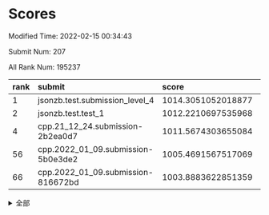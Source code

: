 # Scores

Modified Time: 2022-02-15 00:34:43

Submit Num: 207

All Rank Num: 195237

| rank |               submit               |       score        |       sigma        | pk_num |
| :--- | :--------------------------------- | :----------------- | :----------------- | :----- |
| 1    | jsonzb.test.submission_level_4     | 1014.3051052018877 | 0.8248950995147774 | 3774   |
| 2    | jsonzb.test.test_1                 | 1012.2210697535968 | 0.7855525901424236 | 3776   |
| 4    | cpp.21_12_24.submission-2b2ea0d7   | 1011.5674303655084 | 0.7935732342640118 | 3769   |
| 56   | cpp.2022_01_09.submission-5b0e3de2 | 1005.4691567517069 | 0.7244942865289519 | 3774   |
| 66   | cpp.2022_01_09.submission-816672bd | 1003.8883622851359 | 0.7159131823567944 | 3775   |


<details>
<summary>全部</summary>

| rank |                 submit                 |       score        |       sigma        | pk_num |
| :--- | :------------------------------------- | :----------------- | :----------------- | :----- |
| 1    | jsonzb.test.submission_level_4         | 1014.3051052018877 | 0.8248950995147774 | 3774   |
| 2    | jsonzb.test.test_1                     | 1012.2210697535968 | 0.7855525901424236 | 3776   |
| 3    | gobigger.level_3.submission_level_3_38 | 1011.5960953407181 | 0.7875805964185303 | 3773   |
| 4    | cpp.21_12_24.submission-2b2ea0d7       | 1011.5674303655084 | 0.7935732342640118 | 3769   |
| 5    | gobigger.level_3.submission_level_3_4  | 1011.3707366365784 | 0.7930063979205412 | 3773   |
| 6    | gobigger.level_3.submission_level_3_37 | 1011.3689361421655 | 0.7606983748201444 | 3768   |
| 7    | gobigger.level_3.submission_level_3_27 | 1011.3381044422014 | 0.768399588819437  | 3773   |
| 8    | gobigger.level_3.submission_level_3_14 | 1011.2263063729089 | 0.7971282974284746 | 3774   |
| 9    | gobigger.level_3.submission_level_3_7  | 1011.1352399392068 | 0.7774837029323881 | 3769   |
| 10   | gobigger.level_3.submission_level_3_49 | 1011.0267165452253 | 0.7980590668630382 | 3771   |
| 11   | gobigger.level_3.submission_level_3_2  | 1010.8533023359313 | 0.7594982945787995 | 3771   |
| 12   | gobigger.level_3.submission_level_3_47 | 1010.8486909025711 | 0.7432900254226199 | 3775   |
| 13   | gobigger.level_3.submission_level_3_40 | 1010.8135815695443 | 0.7887387463498015 | 3777   |
| 14   | gobigger.level_3.submission_level_3_44 | 1010.6965479259488 | 0.7662633200944131 | 3777   |
| 15   | gobigger.level_3.submission_level_3_41 | 1010.610719949493  | 0.7705108525991838 | 3777   |
| 16   | gobigger.level_3.submission_level_3_22 | 1010.5670883740341 | 0.7722406853998157 | 3771   |
| 17   | gobigger.level_3.submission_level_3_42 | 1010.3566429808837 | 0.7689893982782375 | 3773   |
| 18   | gobigger.level_3.submission_level_3_26 | 1010.3498122942727 | 0.7705531090959763 | 3777   |
| 19   | gobigger.level_3.submission_level_3_23 | 1010.1901949112392 | 0.7667723880790542 | 3770   |
| 20   | gobigger.level_3.submission_level_3_48 | 1010.0555011109494 | 0.7521856513527707 | 3775   |
| 21   | gobigger.level_3.submission_level_3_5  | 1009.9992796209106 | 0.7581086181946879 | 3775   |
| 22   | gobigger.level_3.submission_level_3_20 | 1009.9744386233032 | 0.7649134846957999 | 3777   |
| 23   | gobigger.level_3.submission_level_3_30 | 1009.949706205209  | 0.7394165404768873 | 3777   |
| 24   | gobigger.level_3.submission_level_3_25 | 1009.9496663031279 | 0.7459924398827268 | 3776   |
| 25   | gobigger.level_3.submission_level_3_0  | 1009.9195485914449 | 0.7717352408692942 | 3773   |
| 26   | gobigger.level_3.submission_level_3_13 | 1009.9191672737546 | 0.762352505433827  | 3773   |
| 27   | gobigger.level_3.submission_level_3_19 | 1009.8775214793503 | 0.7649750665172033 | 3771   |
| 28   | gobigger.level_3.submission_level_3_11 | 1009.8347815862415 | 0.745134328872132  | 3773   |
| 29   | gobigger.level_3.submission_level_3_36 | 1009.7377075757203 | 0.7711807817116108 | 3773   |
| 30   | gobigger.level_3.submission_level_3_18 | 1009.7045877733174 | 0.7547629890783301 | 3774   |
| 31   | gobigger.level_3.submission_level_3_24 | 1009.6870575630243 | 0.7704719398360172 | 3767   |
| 32   | gobigger.level_3.submission_level_3_8  | 1009.5702423316453 | 0.7550979736642839 | 3772   |
| 33   | gobigger.level_3.submission_level_3_1  | 1009.4916183418846 | 0.7515265599873662 | 3773   |
| 34   | gobigger.level_3.submission_level_3_16 | 1009.4881690364779 | 0.748739404137208  | 3774   |
| 35   | gobigger.level_3.submission_level_3_12 | 1009.4849075980624 | 0.7624336055896552 | 3774   |
| 36   | gobigger.level_3.submission_level_3_45 | 1009.4796126892994 | 0.7503676570022262 | 3775   |
| 37   | gobigger.level_3.submission_level_3_28 | 1009.4617448715234 | 0.7480360142355651 | 3774   |
| 38   | gobigger.level_3.submission_level_3_32 | 1009.3963857440465 | 0.7337348393459382 | 3772   |
| 39   | gobigger.level_3.submission_level_3_6  | 1009.3616581696165 | 0.7512752019031037 | 3775   |
| 40   | gobigger.level_3.submission_level_3_46 | 1009.3489457472238 | 0.7522492009727113 | 3765   |
| 41   | gobigger.level_3.submission_level_3_34 | 1009.3390165720776 | 0.7598102079185516 | 3771   |
| 42   | gobigger.level_3.submission_level_3_21 | 1009.3202669537822 | 0.7388829669970253 | 3772   |
| 43   | gobigger.level_3.submission_level_3_17 | 1009.2035143218201 | 0.7654127455541212 | 3774   |
| 44   | gobigger.level_3.submission_level_3_35 | 1009.1960574640326 | 0.7470819676228362 | 3777   |
| 45   | gobigger.level_3.submission_level_3_9  | 1009.1705013441116 | 0.7636751465822076 | 3771   |
| 46   | gobigger.level_3.submission_level_3_33 | 1009.1457906620028 | 0.7617158715021303 | 3772   |
| 47   | gobigger.level_3.submission_level_3_39 | 1009.1255951414132 | 0.7396439536907907 | 3775   |
| 48   | gobigger.level_3.submission_level_3_31 | 1008.7398755710872 | 0.7590679403638598 | 3766   |
| 49   | gobigger.level_3.submission_level_3_15 | 1008.6078901186665 | 0.7294692942401138 | 3775   |
| 50   | gobigger.level_3.submission_level_3_10 | 1008.5481051316839 | 0.7403108361392513 | 3774   |
| 51   | gobigger.level_3.submission_level_3_29 | 1008.362487930183  | 0.7426699242475724 | 3772   |
| 52   | gobigger.level_3.submission_level_3_3  | 1008.016722185088  | 0.7431714313920792 | 3776   |
| 53   | gobigger.level_3.submission_level_3_43 | 1007.7363808684155 | 0.7294406642985583 | 3770   |
| 54   | gobigger.level_1.submission_level_1_23 | 1006.3183071429175 | 0.7333532537453267 | 3774   |
| 55   | gobigger.level_1.submission_level_1_41 | 1005.6913234455197 | 0.7128746317668327 | 3769   |
| 56   | cpp.2022_01_09.submission-5b0e3de2     | 1005.4691567517069 | 0.7244942865289519 | 3774   |
| 57   | gobigger.level_1.submission_level_1_21 | 1004.8929140159099 | 0.717875048896629  | 3776   |
| 58   | gobigger.level_1.submission_level_1_22 | 1004.712208704757  | 0.7009075560266353 | 3772   |
| 59   | gobigger.level_1.submission_level_1_45 | 1004.2428539319609 | 0.7145971754651614 | 3762   |
| 60   | gobigger.level_1.submission_level_1_10 | 1004.2314042665588 | 0.7080974522184397 | 3774   |
| 61   | gobigger.level_1.submission_level_1_13 | 1004.2199775741054 | 0.7119880931481378 | 3772   |
| 62   | gobigger.level_1.submission_level_1_35 | 1004.1700064724525 | 0.7128574799447324 | 3774   |
| 63   | gobigger.level_1.submission_level_1_29 | 1004.0754538089686 | 0.7108789554887895 | 3775   |
| 64   | gobigger.level_1.submission_level_1_19 | 1004.0400829230803 | 0.7246228927945018 | 3771   |
| 65   | gobigger.level_1.submission_level_1_17 | 1003.9420285582578 | 0.7161262869363516 | 3772   |
| 66   | cpp.2022_01_09.submission-816672bd     | 1003.8883622851359 | 0.7159131823567944 | 3775   |
| 67   | gobigger.level_1.submission_level_1_5  | 1003.8714323066343 | 0.7186783431202207 | 3774   |
| 68   | gobigger.level_1.submission_level_1_8  | 1003.7345151196813 | 0.7252547440828664 | 3766   |
| 69   | gobigger.level_1.submission_level_1_11 | 1003.6776133755455 | 0.709921190322635  | 3775   |
| 70   | gobigger.level_1.submission_level_1_44 | 1003.6676174691331 | 0.7211746062741333 | 3768   |
| 71   | gobigger.level_1.submission_level_1_28 | 1003.6471138511957 | 0.7165685796269482 | 3780   |
| 72   | gobigger.level_1.submission_level_1_25 | 1003.5617956849708 | 0.7212291042685149 | 3770   |
| 73   | gobigger.level_1.submission_level_1_3  | 1003.543206487778  | 0.7181298612977806 | 3773   |
| 74   | gobigger.level_1.submission_level_1_14 | 1003.5185680352204 | 0.7164522363670409 | 3772   |
| 75   | gobigger.level_1.submission_level_1_48 | 1003.3202602939582 | 0.7192155848535747 | 3772   |
| 76   | gobigger.level_1.submission_level_1_6  | 1003.2913056601741 | 0.7094968528544775 | 3768   |
| 77   | gobigger.level_1.submission_level_1_7  | 1003.2575544684738 | 0.7065097981496069 | 3775   |
| 78   | gobigger.level_1.submission_level_1_20 | 1003.219807405223  | 0.7113982586960308 | 3773   |
| 79   | gobigger.level_1.submission_level_1_33 | 1003.197694276124  | 0.7261006144588199 | 3775   |
| 80   | gobigger.level_1.submission_level_1_16 | 1003.1797751342472 | 0.717622391937097  | 3772   |
| 81   | gobigger.level_1.submission_level_1_49 | 1003.1487121451407 | 0.7213936333987829 | 3778   |
| 82   | gobigger.level_1.submission_level_1_27 | 1003.091952100168  | 0.7168428711808316 | 3773   |
| 83   | gobigger.level_1.submission_level_1_12 | 1003.0185795574303 | 0.7106817442193668 | 3777   |
| 84   | gobigger.level_1.submission_level_1_24 | 1002.9779043497609 | 0.7096382083630162 | 3772   |
| 85   | gobigger.level_1.submission_level_1_43 | 1002.9367677625871 | 0.7051729898467192 | 3770   |
| 86   | gobigger.level_1.submission_level_1_1  | 1002.7908734778015 | 0.713189505571643  | 3773   |
| 87   | gobigger.level_1.submission_level_1_31 | 1002.7744811296471 | 0.7104121172693986 | 3772   |
| 88   | gobigger.level_1.submission_level_1_37 | 1002.586902074667  | 0.7142850596593815 | 3772   |
| 89   | gobigger.level_1.submission_level_1_34 | 1002.5478942597392 | 0.710230014139007  | 3770   |
| 90   | gobigger.level_1.submission_level_1_0  | 1002.5150468088473 | 0.6982744663892371 | 3773   |
| 91   | gobigger.level_1.submission_level_1_36 | 1002.5112778060452 | 0.7133873775357487 | 3770   |
| 92   | gobigger.level_1.submission_level_1_39 | 1002.51056457038   | 0.7187296277213249 | 3776   |
| 93   | gobigger.level_1.submission_level_1_18 | 1002.4533057570827 | 0.7147398756176879 | 3769   |
| 94   | gobigger.level_1.submission_level_1_15 | 1002.3885886214129 | 0.7105142061684071 | 3774   |
| 95   | gobigger.level_1.submission_level_1_26 | 1002.3698306333231 | 0.7122493888755083 | 3769   |
| 96   | gobigger.level_1.submission_level_1_9  | 1002.2858124215896 | 0.705690505364855  | 3767   |
| 97   | gobigger.level_1.submission_level_1_2  | 1002.2462875987743 | 0.7027245398535754 | 3772   |
| 98   | gobigger.level_1.submission_level_1_42 | 1002.2210965202632 | 0.7123072667375909 | 3772   |
| 99   | gobigger.level_1.submission_level_1_30 | 1002.2184196483752 | 0.7143587412207107 | 3770   |
| 100  | gobigger.level_1.submission_level_1_40 | 1002.2021964376038 | 0.7069602476113467 | 3776   |
| 101  | gobigger.level_1.submission_level_1_46 | 1002.1758667409492 | 0.7111610529728223 | 3773   |
| 102  | gobigger.level_1.submission_level_1_32 | 1002.167011153955  | 0.7133956181216122 | 3776   |
| 103  | gobigger.level_1.submission_level_1_47 | 1001.7552656013283 | 0.7058619508996167 | 3771   |
| 104  | gobigger.level_1.submission_level_1_38 | 1001.5863121709212 | 0.7089385423186213 | 3774   |
| 105  | gobigger.level_1.submission_level_1_4  | 1001.3897748456027 | 0.7162162509046893 | 3773   |
| 106  | gobigger.random.submission_random_37   | 997.5766720259729  | 0.707976872373732  | 3767   |
| 107  | gobigger.random.submission_random_35   | 997.550823843404   | 0.7200534500206512 | 3770   |
| 108  | gobigger.random.submission_random_28   | 997.2670207093205  | 0.7042205443125983 | 3771   |
| 109  | gobigger.random.submission_random_39   | 997.2635558882524  | 0.7114412855194945 | 3772   |
| 110  | gobigger.random.submission_random_31   | 997.1005219856472  | 0.6984233717413585 | 3775   |
| 111  | gobigger.random.submission_random_47   | 996.9363326499844  | 0.7088365445345252 | 3767   |
| 112  | gobigger.random.submission_random_18   | 996.8099332296957  | 0.7144278941159092 | 3775   |
| 113  | gobigger.random.submission_random_21   | 996.7126931386601  | 0.6996556859533837 | 3772   |
| 114  | gobigger.random.submission_random_13   | 996.7067204705893  | 0.7082992795457137 | 3773   |
| 115  | gobigger.random.submission_random_2    | 996.6339932856598  | 0.7094233916835071 | 3772   |
| 116  | gobigger.random.submission_random_15   | 996.5645064904699  | 0.7081287823408742 | 3774   |
| 117  | gobigger.random.submission_random_38   | 996.4907351200503  | 0.7055039415518237 | 3773   |
| 118  | gobigger.random.submission_random_14   | 996.4843289050995  | 0.727618238613489  | 3770   |
| 119  | gobigger.random.submission_random_17   | 996.4574695948336  | 0.7170447458687291 | 3774   |
| 120  | gobigger.random.submission_random_8    | 996.4422729349141  | 0.7233660877901843 | 3775   |
| 121  | gobigger.random.submission_random_0    | 996.3785935687706  | 0.7170845252714395 | 3767   |
| 122  | gobigger.random.submission_random_6    | 996.2983436343576  | 0.7133411409807883 | 3777   |
| 123  | gobigger.random.submission_random_29   | 996.13521961427    | 0.714878317659396  | 3773   |
| 124  | gobigger.random.submission_random_48   | 996.1205164119369  | 0.705378293294718  | 3772   |
| 125  | gobigger.random.submission_random_1    | 996.1112574585433  | 0.7086820567595707 | 3774   |
| 126  | gobigger.random.submission_random_12   | 996.1022416626842  | 0.7190573195677119 | 3774   |
| 127  | gobigger.random.submission_random_42   | 996.0867771109748  | 0.7143054982126865 | 3773   |
| 128  | gobigger.random.submission_random_26   | 996.0708356580765  | 0.7094154086784683 | 3772   |
| 129  | gobigger.random.submission_random_9    | 996.0195334597933  | 0.7008007618745828 | 3773   |
| 130  | gobigger.random.submission_random_5    | 996.012323872866   | 0.7050387160142412 | 3771   |
| 131  | gobigger.random.submission_random_45   | 995.9040542069248  | 0.7106167833154345 | 3771   |
| 132  | gobigger.random.submission_random_19   | 995.9035059720891  | 0.709638549450356  | 3773   |
| 133  | gobigger.random.submission_random_46   | 995.8907006921476  | 0.709342201254533  | 3770   |
| 134  | gobigger.random.submission_random_11   | 995.863009502943   | 0.693993851386587  | 3774   |
| 135  | gobigger.random.submission_random_27   | 995.8404029153556  | 0.7116946850312345 | 3772   |
| 136  | gobigger.random.submission_random_33   | 995.8362466007796  | 0.710354926892535  | 3773   |
| 137  | gobigger.random.submission_random_22   | 995.7913631756281  | 0.7157555675701799 | 3772   |
| 138  | gobigger.random.submission_random_32   | 995.7847718217514  | 0.7186681001753508 | 3773   |
| 139  | gobigger.random.submission_random_30   | 995.7329913355758  | 0.7127368214227857 | 3776   |
| 140  | gobigger.random.submission_random_7    | 995.7322289652094  | 0.7239062988187456 | 3772   |
| 141  | gobigger.random.submission_random_49   | 995.7056181888441  | 0.704651957596741  | 3776   |
| 142  | gobigger.random.submission_random_10   | 995.7041919025625  | 0.7157432195601113 | 3773   |
| 143  | gobigger.random.submission_random_44   | 995.6880485610366  | 0.7309656251761693 | 3771   |
| 144  | gobigger.random.submission_random_16   | 995.663183240588   | 0.7167427073854412 | 3777   |
| 145  | gobigger.random.submission_random_3    | 995.625959544178   | 0.7178352368529234 | 3769   |
| 146  | gobigger.random.submission_random_23   | 995.5722081824255  | 0.7074442762043589 | 3777   |
| 147  | gobigger.random.submission_random_20   | 995.4721013761068  | 0.716439484909304  | 3779   |
| 148  | gobigger.random.submission_random_24   | 995.4662180614558  | 0.7250649162888004 | 3770   |
| 149  | gobigger.random.submission_random_41   | 995.3781619703401  | 0.7034901589862158 | 3775   |
| 150  | gobigger.random.submission_random_34   | 995.3656861531925  | 0.7125768139464503 | 3771   |
| 151  | gobigger.random.submission_random_43   | 995.242421286305   | 0.7081193027436417 | 3773   |
| 152  | gobigger.random.submission_random_36   | 995.2319043953801  | 0.7068226909966394 | 3774   |
| 153  | gobigger.random.submission_random_4    | 995.2294321550842  | 0.7032124944291029 | 3767   |
| 154  | gobigger.random.submission_random_25   | 995.133350468401   | 0.7124843335122925 | 3771   |
| 155  | gobigger.random.submission_random_40   | 994.6257702481026  | 0.7119109358753335 | 3774   |
| 156  | gobigger.level_2.submission_level_2_34 | 994.5749730832565  | 0.7345094242770944 | 3773   |
| 157  | gobigger.level_2.submission_level_2_6  | 994.4539723712395  | 0.7153032701073838 | 3774   |
| 158  | gobigger.level_2.submission_level_2_46 | 993.7024213551825  | 0.7249305181609754 | 3772   |
| 159  | gobigger.level_2.submission_level_2_39 | 993.6236886487216  | 0.7298318550586389 | 3773   |
| 160  | gobigger.level_2.submission_level_2_1  | 993.3788105110331  | 0.7299210213764841 | 3770   |
| 161  | gobigger.level_2.submission_level_2_33 | 993.3332243450691  | 0.7448240549836521 | 3769   |
| 162  | gobigger.level_2.submission_level_2_48 | 993.1998847680588  | 0.7470074358298309 | 3774   |
| 163  | gobigger.level_2.submission_level_2_37 | 993.1790912897435  | 0.7349852591626215 | 3775   |
| 164  | gobigger.level_2.submission_level_2_14 | 993.0568665782051  | 0.7247806790853714 | 3776   |
| 165  | gobigger.level_2.submission_level_2_29 | 993.0416346718041  | 0.7556377975197591 | 3772   |
| 166  | gobigger.level_2.submission_level_2_38 | 992.9995580588914  | 0.7433627999934747 | 3771   |
| 167  | gobigger.level_2.submission_level_2_35 | 992.961076975439   | 0.7593936282203483 | 3770   |
| 168  | gobigger.level_2.submission_level_2_3  | 992.8766849939216  | 0.7355064488796851 | 3767   |
| 169  | gobigger.level_2.submission_level_2_8  | 992.7807095780809  | 0.7239130999834688 | 3775   |
| 170  | gobigger.level_2.submission_level_2_27 | 992.7770616833221  | 0.7431616999735937 | 3774   |
| 171  | gobigger.level_2.submission_level_2_23 | 992.7554628473598  | 0.7456275962374038 | 3771   |
| 172  | gobigger.level_2.submission_level_2_19 | 992.6880321258088  | 0.7351284285661989 | 3770   |
| 173  | gobigger.level_2.submission_level_2_26 | 992.6300469431756  | 0.7342978003665244 | 3773   |
| 174  | gobigger.level_2.submission_level_2_2  | 992.6095911016287  | 0.7465331498785321 | 3774   |
| 175  | gobigger.level_2.submission_level_2_15 | 992.6023224384626  | 0.7536759485182017 | 3771   |
| 176  | gobigger.level_2.submission_level_2_42 | 992.5270371632805  | 0.7603745218437318 | 3775   |
| 177  | gobigger.level_2.submission_level_2_4  | 992.2925816019281  | 0.7548187357951771 | 3772   |
| 178  | gobigger.level_2.submission_level_2_36 | 992.275890726786   | 0.7544267651851629 | 3777   |
| 179  | gobigger.level_2.submission_level_2_44 | 992.2321773213004  | 0.7439811825749371 | 3771   |
| 180  | gobigger.level_2.submission_level_2_10 | 992.2070927910382  | 0.749004054907233  | 3772   |
| 181  | gobigger.level_2.submission_level_2_21 | 992.1781135290162  | 0.735995530385309  | 3770   |
| 182  | gobigger.level_2.submission_level_2_16 | 992.041015571111   | 0.737309941558121  | 3769   |
| 183  | gobigger.level_2.submission_level_2_5  | 991.8708447985557  | 0.7560855168691618 | 3769   |
| 184  | gobigger.level_2.submission_level_2_47 | 991.867074489694   | 0.7401193507858328 | 3773   |
| 185  | gobigger.level_2.submission_level_2_9  | 991.8233328306433  | 0.7482532368080453 | 3775   |
| 186  | gobigger.level_2.submission_level_2_20 | 991.6885265227775  | 0.7641776560046084 | 3775   |
| 187  | gobigger.level_2.submission_level_2_49 | 991.6858859299198  | 0.7488366157584674 | 3770   |
| 188  | gobigger.level_2.submission_level_2_0  | 991.6553807643697  | 0.7576340833480604 | 3781   |
| 189  | gobigger.level_2.submission_level_2_13 | 991.6081901179058  | 0.7880201478017809 | 3774   |
| 190  | gobigger.level_2.submission_level_2_28 | 991.591223181369   | 0.7763208933582213 | 3778   |
| 191  | gobigger.level_2.submission_level_2_30 | 991.5758157549224  | 0.7563340170835098 | 3773   |
| 192  | gobigger.level_2.submission_level_2_24 | 991.3550186316372  | 0.7861627197337325 | 3773   |
| 193  | gobigger.level_2.submission_level_2_18 | 991.3230754507357  | 0.742167619053381  | 3775   |
| 194  | gobigger.level_2.submission_level_2_43 | 991.2935093386621  | 0.729022101334095  | 3772   |
| 195  | gobigger.level_2.submission_level_2_7  | 991.2214934928209  | 0.7472798769343989 | 3772   |
| 196  | gobigger.level_2.submission_level_2_25 | 991.1643107631622  | 0.7677882363928257 | 3773   |
| 197  | gobigger.level_2.submission_level_2_22 | 991.0940404840757  | 0.7426407257120061 | 3775   |
| 198  | gobigger.level_2.submission_level_2_11 | 991.0221075686186  | 0.727034991421638  | 3775   |
| 199  | gobigger.level_2.submission_level_2_40 | 991.0099083835674  | 0.7648514010048776 | 3769   |
| 200  | gobigger.level_2.submission_level_2_12 | 990.8734577026349  | 0.742086411996656  | 3770   |
| 201  | gobigger.level_2.submission_level_2_31 | 990.7686737611359  | 0.7727297369903224 | 3773   |
| 202  | gobigger.level_2.submission_level_2_45 | 990.688639785099   | 0.7818169579421224 | 3774   |
| 203  | gobigger.level_2.submission_level_2_32 | 990.5176809842189  | 0.7458089641956712 | 3771   |
| 204  | gobigger.level_2.submission_level_2_41 | 989.995401710098   | 0.7634370788093273 | 3775   |
| 205  | gobigger.level_2.submission_level_2_17 | 989.8270644132353  | 0.7579186957699122 | 3775   |
| 206  | gobigger.none.submission_none_0        | 977.319377669801   | 1.4275721624823476 | 3774   |
| 207  | gobigger.none.submission_none_1        | 976.201844071102   | 1.3654251692114676 | 3772   |

</details>